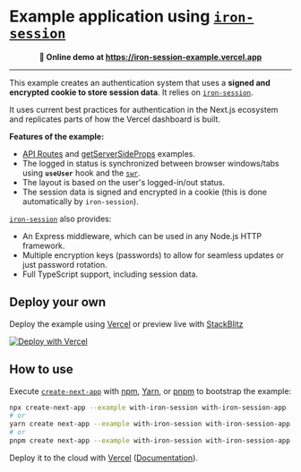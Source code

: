 # Example application using [`iron-session`](https://github.com/vvo/iron-session)

<p align="center"><b>👀 Online demo at <a href="https://iron-session-example.vercel.app/">https://iron-session-example.vercel.app</a></b></p>

---

This example creates an authentication system that uses a **signed and encrypted cookie to store session data**. It relies on [`iron-session`](https://github.com/vvo/iron-session).

It uses current best practices for authentication in the Next.js ecosystem and replicates parts of how the Vercel dashboard is built.

**Features of the example:**

- [API Routes](https://nextjs.org/docs/api-routes/dynamic-api-routes) and [getServerSideProps](https://nextjs.org/docs/basic-features/data-fetching/get-server-side-props) examples.
- The logged in status is synchronized between browser windows/tabs using **`useUser`** hook and the [`swr`](https://swr.vercel.app/).
- The layout is based on the user's logged-in/out status.
- The session data is signed and encrypted in a cookie (this is done automatically by `iron-session`).

[`iron-session`](https://github.com/vvo/iron-session) also provides:

- An Express middleware, which can be used in any Node.js HTTP framework.
- Multiple encryption keys (passwords) to allow for seamless updates or just password rotation.
- Full TypeScript support, including session data.

## Deploy your own

Deploy the example using [Vercel](https://vercel.com?utm_source=github&utm_medium=readme&utm_campaign=next-example) or preview live with [StackBlitz](https://stackblitz.com/github/vercel/next.js/tree/canary/examples/with-iron-session)

[![Deploy with Vercel](https://vercel.com/button)](https://vercel.com/new/git/external?repository-url=https://github.com/vercel/next.js/tree/canary/examples/with-iron-session&project-name=with-iron-session&repository-name=with-iron-session)

## How to use

Execute [`create-next-app`](https://github.com/vercel/next.js/tree/canary/packages/create-next-app) with [npm](https://docs.npmjs.com/cli/init), [Yarn](https://yarnpkg.com/lang/en/docs/cli/create/), or [pnpm](https://pnpm.io) to bootstrap the example:

```bash
npx create-next-app --example with-iron-session with-iron-session-app
# or
yarn create next-app --example with-iron-session with-iron-session-app
# or
pnpm create next-app --example with-iron-session with-iron-session-app
```

Deploy it to the cloud with [Vercel](https://vercel.com/new?utm_source=github&utm_medium=readme&utm_campaign=next-example) ([Documentation](https://nextjs.org/docs/deployment)).
